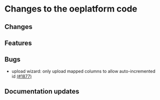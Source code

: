 # Changes to the oeplatform code

## Changes

## Features

## Bugs

- upload wizard: only upload mapped columns to allow auto-incremented id [(#1877)](https://github.com/OpenEnergyPlatform/oeplatform/pull/1877)

## Documentation updates
